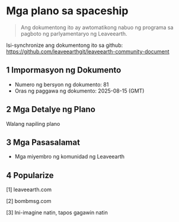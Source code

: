 # Mga plano sa spaceship

>Ang dokumentong ito ay awtomatikong nabuo ng programa sa pagboto ng parlyamentaryo ng Leaveearth.

Isi-synchronize ang dokumentong ito sa github: https://github.com/leaveearthgit/leaveearth-community-document

## 1 Impormasyon ng Dokumento

- Numero ng bersyon ng dokumento: 81
- Oras ng paggawa ng dokumento: 2025-08-15 (GMT)

## 2 Mga Detalye ng Plano

Walang napiling plano

## 3 Mga Pasasalamat
* Mga miyembro ng komunidad ng Leaveearth

## 4 Popularize
[1] leaveearth.com

[2] bombmsg.com

[3] Ini-imagine natin, tapos gagawin natin